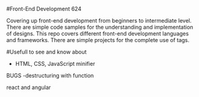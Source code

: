 #Front-End Development 624

Covering up front-end development from beginners to intermediate level. There are simple code samples for the understanding and implementation of designs. This repo covers different front-end development languages and frameworks. There are simple projects for the complete use of tags.

#Usefull to see and know about
 - HTML, CSS, JavaScript minifier

BUGS
-destructuring with function

react and angular
